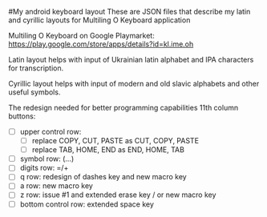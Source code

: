 #My android keyboard layout
These are JSON files that describe my latin and cyrillic layouts for Multiling O Keyboard application

Multiling O Keyboard on Google Playmarket:
https://play.google.com/store/apps/details?id=kl.ime.oh

Latin layout helps with input of Ukrainian latin alphabet and IPA characters for transcription.

Cyrillic layout helps with input of modern and old slavic alphabets and other useful symbols.

The redesign needed for better programming capabilities
11th column buttons:

- [ ] upper control row:
   - [ ] replace COPY, CUT, PASTE as CUT, COPY, PASTE
   - [ ] replace TAB, HOME, END as END, HOME, TAB
- [ ] symbol row: (…)
- [ ] digits row: =/+
- [ ] q row: redesign of dashes key and new macro key
- [ ] a row: new macro key
- [ ] z row: issue #1 and extended erase key / or new macro key
- [ ] bottom control row: extended space key
